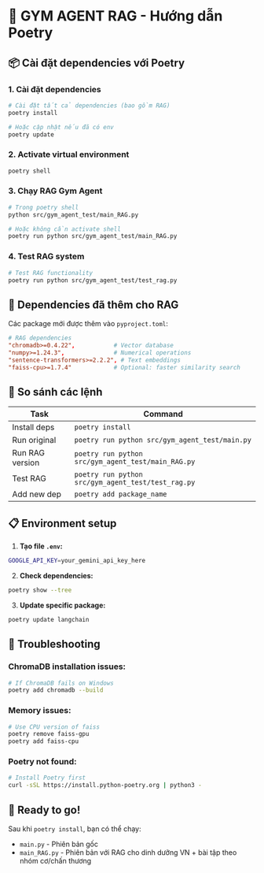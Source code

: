 # 🚀 GYM AGENT RAG - Hướng dẫn Poetry

## 📦 Cài đặt dependencies với Poetry

### 1. Cài đặt dependencies
```bash
# Cài đặt tất cả dependencies (bao gồm RAG)
poetry install

# Hoặc cập nhật nếu đã có env
poetry update
```

### 2. Activate virtual environment
```bash
poetry shell
```

### 3. Chạy RAG Gym Agent
```bash
# Trong poetry shell
python src/gym_agent_test/main_RAG.py

# Hoặc không cần activate shell
poetry run python src/gym_agent_test/main_RAG.py
```

### 4. Test RAG system
```bash
# Test RAG functionality
poetry run python src/gym_agent_test/test_rag.py
```

## 🔧 Dependencies đã thêm cho RAG

Các package mới được thêm vào `pyproject.toml`:

```toml
# RAG dependencies
"chromadb>=0.4.22",           # Vector database
"numpy>=1.24.3",              # Numerical operations  
"sentence-transformers>=2.2.2", # Text embeddings
"faiss-cpu>=1.7.4"            # Optional: faster similarity search
```

## 🎯 So sánh các lệnh

| Task | Command |
|------|---------|
| Install deps | `poetry install` |
| Run original | `poetry run python src/gym_agent_test/main.py` |  
| Run RAG version | `poetry run python src/gym_agent_test/main_RAG.py` |
| Test RAG | `poetry run python src/gym_agent_test/test_rag.py` |
| Add new dep | `poetry add package_name` |

## 📋 Environment setup

1. **Tạo file `.env`:**
```bash
GOOGLE_API_KEY=your_gemini_api_key_here
```

2. **Check dependencies:**
```bash
poetry show --tree
```

3. **Update specific package:**
```bash
poetry update langchain
```

## 🚨 Troubleshooting

### ChromaDB installation issues:
```bash
# If ChromaDB fails on Windows
poetry add chromadb --build
```

### Memory issues:
```bash  
# Use CPU version of faiss
poetry remove faiss-gpu
poetry add faiss-cpu
```

### Poetry not found:
```bash
# Install Poetry first
curl -sSL https://install.python-poetry.org | python3 -
```

## 🎉 Ready to go!

Sau khi `poetry install`, bạn có thể chạy:
- `main.py` - Phiên bản gốc 
- `main_RAG.py` - Phiên bản với RAG cho dinh dưỡng VN + bài tập theo nhóm cơ/chấn thương